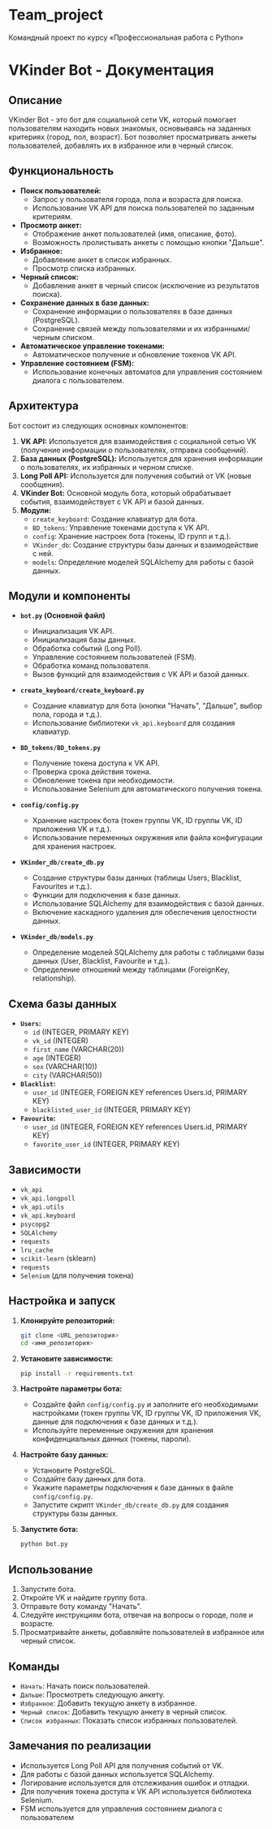 # Team_project
Командный проект по курсу «Профессиональная работа с Python» 

# VKinder Bot - Документация

## Описание

VKinder Bot - это бот для социальной сети VK, который помогает пользователям находить новых знакомых, основываясь на заданных критериях (город, пол, возраст). Бот позволяет просматривать анкеты пользователей, добавлять их в избранное или в черный список.

## Функциональность

*   **Поиск пользователей:**
    *   Запрос у пользователя города, пола и возраста для поиска.
    *   Использование VK API для поиска пользователей по заданным критериям.
*   **Просмотр анкет:**
    *   Отображение анкет пользователей (имя, описание, фото).
    *   Возможность пролистывать анкеты с помощью кнопки "Дальше".
*   **Избранное:**
    *   Добавление анкет в список избранных.
    *   Просмотр списка избранных.
*   **Черный список:**
    *   Добавление анкет в черный список (исключение из результатов поиска).
*   **Сохранение данных в базе данных:**
    *   Сохранение информации о пользователях в базе данных (PostgreSQL).
    *   Сохранение связей между пользователями и их избранными/черным списком.
*   **Автоматическое управление токенами:**
    *   Автоматическое получение и обновление токенов VK API.
*   **Управление состоянием (FSM):**
    *   Использование конечных автоматов для управления состоянием диалога с пользователем.

## Архитектура

Бот состоит из следующих основных компонентов:

1.  **VK API:** Используется для взаимодействия с социальной сетью VK (получение информации о пользователях, отправка сообщений).
2.  **База данных (PostgreSQL):** Используется для хранения информации о пользователях, их избранных и черном списке.
3.  **Long Poll API:** Используется для получения событий от VK (новые сообщения).
4.  **VKinder Bot:** Основной модуль бота, который обрабатывает события, взаимодействует с VK API и базой данных.
5.  **Модули:**
    *   `create_keyboard`: Создание клавиатур для бота.
    *   `BD_tokens`: Управление токенами доступа к VK API.
    *   `config`: Хранение настроек бота (токены, ID групп и т.д.).
    *   `VKinder_db`: Создание структуры базы данных и взаимодействие с ней.
    *   `models`: Определение моделей SQLAlchemy для работы с базой данных.

## Модули и компоненты

*   **`bot.py` (Основной файл)**
    *   Инициализация VK API.
    *   Инициализация базы данных.
    *   Обработка событий (Long Poll).
    *   Управление состоянием пользователей (FSM).
    *   Обработка команд пользователя.
    *   Вызов функций для взаимодействия с VK API и базой данных.

*   **`create_keyboard/create_keyboard.py`**
    *   Создание клавиатур для бота (кнопки "Начать", "Дальше", выбор пола, города и т.д.).
    *   Использование библиотеки `vk_api.keyboard` для создания клавиатур.

*   **`BD_tokens/BD_tokens.py`**
    *   Получение токена доступа к VK API.
    *   Проверка срока действия токена.
    *   Обновление токена при необходимости.
    *   Использование Selenium для автоматического получения токена.

*   **`config/config.py`**
    *   Хранение настроек бота (токен группы VK, ID группы VK, ID приложения VK и т.д.).
    *   Использование переменных окружения или файла конфигурации для хранения настроек.

*   **`VKinder_db/create_db.py`**
    *   Создание структуры базы данных (таблицы Users, Blacklist, Favourites и т.д.).
    *   Функции для подключения к базе данных.
    *   Использование SQLAlchemy для взаимодействия с базой данных.
    *   Включение каскадного удаления для обеспечения целостности данных.

*   **`VKinder_db/models.py`**
    *   Определение моделей SQLAlchemy для работы с таблицами базы данных (User, Blacklist, Favourite и т.д.).
    *   Определение отношений между таблицами (ForeignKey, relationship).

## Схема базы данных

*   **`Users`:**
    *   `id` (INTEGER, PRIMARY KEY)
    *   `vk_id` (INTEGER)
    *   `first_name` (VARCHAR(20))
    *   `age` (INTEGER)
    *   `sex` (VARCHAR(10))
    *   `city` (VARCHAR(50))
*   **`Blacklist`:**
    *   `user_id` (INTEGER, FOREIGN KEY references Users.id, PRIMARY KEY)
    *   `blacklisted_user_id` (INTEGER, PRIMARY KEY)
*   **`Favourite`:**
    *   `user_id` (INTEGER, FOREIGN KEY references Users.id, PRIMARY KEY)
    *   `favorite_user_id` (INTEGER, PRIMARY KEY)

## Зависимости

*   `vk_api`
*   `vk_api.longpoll`
*   `vk_api.utils`
*   `vk_api.keyboard`
*   `psycopg2`
*   `SQLAlchemy`
*   `requests`
*   `lru_cache`
*   `scikit-learn` (sklearn)
*   `requests`
*   `Selenium` (для получения токена)

## Настройка и запуск

1.  **Клонируйте репозиторий:**

    ```bash
    git clone <URL_репозитория>
    cd <имя_репозитория>
    ```

2.  **Установите зависимости:**

    ```bash
    pip install -r requirements.txt
    ```

3.  **Настройте параметры бота:**

    *   Создайте файл `config/config.py` и заполните его необходимыми настройками (токен группы VK, ID группы VK, ID приложения VK, данные для подключения к базе данных и т.д.).
    *   Используйте переменные окружения для хранения конфиденциальных данных (токены, пароли).

4.  **Настройте базу данных:**

    *   Установите PostgreSQL.
    *   Создайте базу данных для бота.
    *   Укажите параметры подключения к базе данных в файле `config/config.py`.
    *   Запустите скрипт `VKinder_db/create_db.py` для создания структуры базы данных.

5.  **Запустите бота:**

    ```bash
    python bot.py
    ```

## Использование

1.  Запустите бота.
2.  Откройте VK и найдите группу бота.
3.  Отправьте боту команду "Начать".
4.  Следуйте инструкциям бота, отвечая на вопросы о городе, поле и возрасте.
5.  Просматривайте анкеты, добавляйте пользователей в избранное или черный список.

## Команды

*   `Начать`: Начать поиск пользователей.
*   `Дальше`: Просмотреть следующую анкету.
*   `Избранное`: Добавить текущую анкету в избранное.
*   `Черный список`: Добавить текущую анкету в черный список.
*   `Список избранных`: Показать список избранных пользователей.

## Замечания по реализации

*   Используется Long Poll API для получения событий от VK.
*   Для работы с базой данных используется SQLAlchemy.
*   Логирование используется для отслеживания ошибок и отладки.
*   Для получения токена доступа к VK API используется библиотека Selenium.
*   FSM используется для управления состоянием диалога с пользователем



